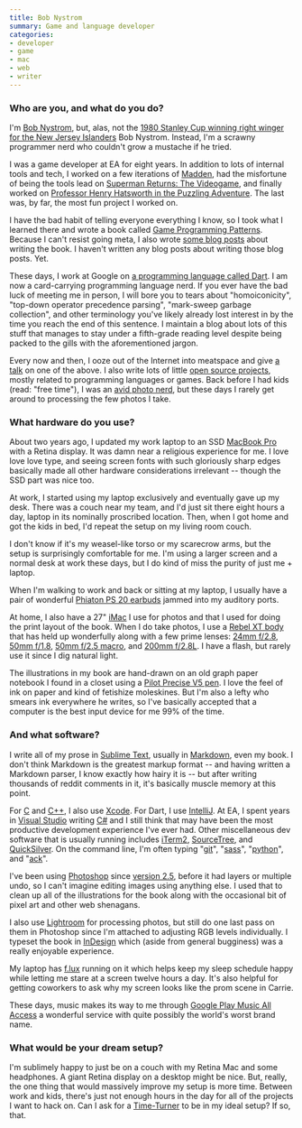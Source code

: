 ```yaml
---
title: Bob Nystrom
summary: Game and language developer
categories:
- developer
- game
- mac
- web
- writer
---
```


### Who are you, and what do you do?

I'm [Bob Nystrom](http://journal.stuffwithstuff.com/ "Bob's website."), but, alas, not the [1980 Stanley Cup winning right winger for the New Jersey Islanders](http://en.wikipedia.org/wiki/Bob_Nystrom "The Wikipedia entry for Bob Nystrom.") Bob Nystrom. Instead, I'm a scrawny programmer nerd who couldn't grow a mustache if he tried.

I was a game developer at EA for eight years. In addition to lots of internal tools and tech, I worked on a few iterations of [Madden][madden-nfl], had the misfortune of being the tools lead on [Superman Returns: The Videogame][superman-returns], and finally worked on [Professor Henry Hatsworth in the Puzzling Adventure][henry-hatsworth-in-the-puzzling-adventure]. The last was, by far, the most fun project I worked on.

I have the bad habit of telling everyone everything I know, so I took what I learned there and wrote a book called [Game Programming Patterns](http://gameprogrammingpatterns.com "Bob's book website."). Because I can't resist going meta, I also wrote [some blog posts](http://journal.stuffwithstuff.com/category/book/ "Bob's posts about his book.") about writing the book. I haven't written any blog posts about writing those blog posts. Yet.

These days, I work at Google on [a programming language called Dart][dart]. I am now a card-carrying programming language nerd. If you ever have the bad luck of meeting me in person, I will bore you to tears about "homoiconicity", "top-down operator precedence parsing", "mark-sweep garbage collection", and other terminology you've likely already lost interest in by the time you reach the end of this sentence. I maintain a blog about lots of this stuff that manages to stay under a fifth-grade reading level despite being packed to the gills with the aforementioned jargon.

Every now and then, I ooze out of the Internet into meatspace and give [a talk](http://www.infoq.com/presentations/dart-introduction "Bob's talk on the Dart language.") on one of the above. I also write lots of little [open source projects](https://github.com/munificent/ "Bob's GitHub account."), mostly related to programming languages or games. Back before I had kids (read: "free time"), I was an [avid photo nerd](https://www.flickr.com/photos/bobisbob/ "Bob's Flickr account."), but these days I rarely get around to processing the few photos I take.

### What hardware do you use?

About two years ago, I updated my work laptop to an SSD [MacBook Pro][macbook-pro] with a Retina display. It was damn near a religious experience for me. I love love love type, and seeing screen fonts with such gloriously sharp edges basically made all other hardware considerations irrelevant -- though the SSD part was nice too.

At work, I started using my laptop exclusively and eventually gave up my desk. There was a couch near my team, and I'd just sit there eight hours a day, laptop in its nominally proscribed location. Then, when I got home and got the kids in bed, I'd repeat the setup on my living room couch.

I don't know if it's my weasel-like torso or my scarecrow arms, but the setup is surprisingly comfortable for me. I'm using a larger screen and a normal desk at work these days, but I do kind of miss the purity of just me + laptop.

When I'm walking to work and back or sitting at my laptop, I usually have a pair of wonderful [Phiaton PS 20 earbuds][ps-20] jammed into my auditory ports.

At home, I also have a 27" [iMac][] I use for photos and that I used for doing the print layout of the book. When I do take photos, I use a [Rebel XT body][eos-rebel-xt] that has held up wonderfully along with a few prime lenses: [24mm f/2.8][ef-24mm-f2.8], [50mm f/1.8][ef-50mm-f1.8-ii], [50mm f/2.5 macro][ef-50mm-f2.5-compact-macro], and [200mm f/2.8L][ef-200mm-f2.8l-ii-usm]. I have a flash, but rarely use it since I dig natural light.

The illustrations in my book are hand-drawn on an old graph paper notebook I found in a closet using a [Pilot Precise V5 pen][precise-v5]. I love the feel of ink on paper and kind of fetishize moleskines. But I'm also a lefty who smears ink everywhere he writes, so I've basically accepted that a computer is the best input device for me 99% of the time.

### And what software?

I write all of my prose in [Sublime Text][sublime-text], usually in [Markdown][], even my book. I don't think Markdown is the greatest markup format -- and having written a Markdown parser, I know exactly how hairy it is -- but after writing thousands of reddit comments in it, it's basically muscle memory at this point.

For [C][] and [C++][c-plusplus], I also use [Xcode][]. For Dart, I use [IntelliJ][intellij-idea]. At EA, I spent years in [Visual Studio][visual-studio] writing [C#][c-sharp] and I still think that may have been the most productive development experience I've ever had. Other miscellaneous dev software that is usually running includes [iTerm2][], [SourceTree][], and [QuickSilver][]. On the command line, I'm often typing "[git][]", "[sass][]", "[python][]", and "[ack][]".

I've been using [Photoshop][] since [version 2.5](http://graphicssoft.about.com/od/photoshop/ig/20-Years-of-Photoshop/Photoshop-2-5-1992.htm "An article about version 2.5 of Photoshop."), before it had layers or multiple undo, so I can't imagine editing images using anything else. I used that to clean up all of the illustrations for the book along with the occasional bit of pixel art and other web shenagans.

I also use [Lightroom][] for processing photos, but still do one last pass on them in Photoshop since I'm attached to adjusting RGB levels individually. I typeset the book in [InDesign][] which (aside from general bugginess) was a really enjoyable experience.

My laptop has [f.lux][] running on it which helps keep my sleep schedule happy while letting me stare at a screen twelve hours a day. It's also helpful for getting coworkers to ask why my screen looks like the prom scene in Carrie.

These days, music makes its way to me through [Google Play Music All Access][google-play-music] a wonderful service with quite possibly the world's worst brand name.

### What would be your dream setup?

I'm sublimely happy to just be on a couch with my Retina Mac and some headphones. A giant Retina display on a desktop might be nice. But, really, the one thing that would massively improve my setup is more time. Between work and kids, there's just not enough hours in the day for all of the projects I want to hack on. Can I ask for a [Time-Turner](http://harrypotter.wikia.com/wiki/Time-Turner "The Harry Potter wiki entry for Time-Turners.") to be in my ideal setup? If so, that.

[ef-200mm-f2.8l-ii-usm]: https://www.usa.canon.com/cusa/consumer/products/cameras/ef_lens_lineup/ef_200mm_f_2_8l_ii_usm "A telephoto lens."
[ef-24mm-f2.8]: https://www.usa.canon.com/cusa/support/professional/lenses/ef_lenses/ef_24mm_f_2_8 "A wide angle lens."
[ef-50mm-f1.8-ii]: http://usa.canon.com/cusa/consumer/products/cameras/ef_lens_lineup/ef_50mm_f_1_8_ii "A standard and medium telephoto camera lens."
[ef-50mm-f2.5-compact-macro]: https://www.usa.canon.com/cusa/consumer/products/cameras/ef_lens_lineup/ef_50mm_f_2_5_compact_macro "A macro lens."
[eos-rebel-xt]: https://en.wikipedia.org/wiki/Canon_EOS_350D "An 8 megapixel DSLR."
[imac]: https://www.apple.com/imac/ "An all-in-one computer."
[macbook-pro]: https://www.apple.com/macbook-pro/ "A laptop."
[precise-v5]: https://www.amazon.com/Pilot-Precise-Stick-Rolling-Extra/dp/B00006IEBI "A pen."
[ps-20]: http://phiaton.com/ps-20 "In-ear headphones."
[ack]: https://beyondgrep.com/ "A command-line tool for searching text."
[c-plusplus]: https://en.wikipedia.org/wiki/C%2B%2B "A compiled programming language."
[c-sharp]: https://en.wikipedia.org/wiki/C_Sharp_(programming_language) "A compiled programming language."
[c]: https://en.wikipedia.org/wiki/C_(programming_language) "A compiled programming language."
[dart]: https://www.dartlang.org/ "A programming language and collection of libraries."
[f.lux]: https://justgetflux.com/ "A tool to make the colour of your screen adapt to the current time of day."
[git]: https://git-scm.com/ "A version control system."
[google-play-music]: https://play.google.com/music/listen "An online music player."
[henry-hatsworth-in-the-puzzling-adventure]: https://www.amazon.com/Henry-Hatsworth-Puzzling-Adventure-Nintendo-DS/dp/B001FS8BDE "A puzzle/platforming game for the DS."
[indesign]: https://www.adobe.com/products/indesign.html "A desktop/web publishing application."
[intellij-idea]: http://www.jetbrains.com/idea/ "A developer's IDE."
[iterm2]: https://iterm2.com/ "An alternative terminal application for Mac OS X."
[lightroom]: https://www.adobe.com/products/photoshop-lightroom.html "Photo management and editing software."
[madden-nfl]: https://www.easports.com/madden-nfl "A computer game about football."
[markdown]: https://daringfireball.net/projects/markdown/ "An email-like format for marking up text."
[photoshop]: https://www.adobe.com/products/photoshop.html "A bitmap image editor."
[python]: https://www.python.org/ "An interpreted scripting language."
[quicksilver]: https://qsapp.com/ "A data manipulator and launcher for the Mac."
[sass]: http://sass-lang.com/ "A syntax wrapper for CSS."
[sourcetree]: https://www.sourcetreeapp.com/ "A Mac GUI client for Git, Subversion and Mercurial."
[sublime-text]: http://www.sublimetext.com/ "A coder's text editor."
[superman-returns]: https://en.wikipedia.org/wiki/Superman_Returns_(video_game) "A video game based on the movie of the same name."
[visual-studio]: http://www.visualstudio.com "A Windows development environment."
[xcode]: https://en.wikipedia.org/wiki/Xcode "An IDE for Mac developers."
